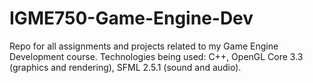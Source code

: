 # IGME750-Game-Engine-Dev

Repo for all assignments and projects related to my Game Engine Development course.
Technologies being used: C++, OpenGL Core 3.3 (graphics and rendering), SFML 2.5.1 (sound and audio). 

